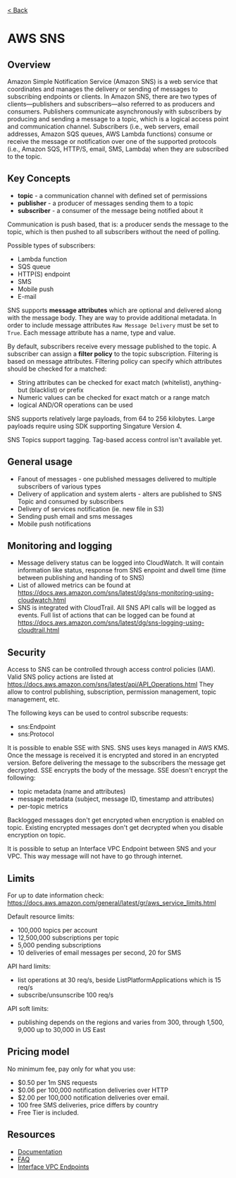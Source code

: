 [< Back](README.md)

# AWS SNS

## Overview

Amazon Simple Notification Service (Amazon SNS) is a web service that coordinates and manages the delivery or sending 
of messages to subscribing endpoints or clients. In Amazon SNS, there are two types of clients—publishers and 
subscribers—also referred to as producers and consumers. Publishers communicate asynchronously with subscribers by 
producing and sending a message to a topic, which is a logical access point and communication channel. Subscribers 
(i.e., web servers, email addresses, Amazon SQS queues, AWS Lambda functions) consume or receive the message or 
notification over one of the supported protocols (i.e., Amazon SQS, HTTP/S, email, SMS, Lambda) when they are subscribed
to the topic.

## Key Concepts

* **topic** - a communication channel with defined set of permissions
* **publisher** - a producer of messages sending them to a topic
* **subscriber** - a consumer of the message being notified about it

Communication is push based, that is: a producer sends the message to the topic, which is then pushed to all subscribers 
without the need of polling.

Possible types of subscribers:
* Lambda function
* SQS queue
* HTTP(S) endpoint
* SMS
* Mobile push
* E-mail

SNS supports **message attributes** which are optional and delivered along with the message body. They are way to provide 
additional metadata. In order to include message attributes `Raw Message Delivery` must be set to `True`. Each message 
attribute has a name, type and value.   

By default, subscribers receive every message published to the topic. A subscriber can assign a **filter policy** to the 
topic subscription. Filtering is based on message attributes. Filtering policy can specify which attributes should be 
checked for a matched:
* String attributes can be checked for exact match (whitelist), anything-but (blacklist) or prefix
* Numeric values can be checked for exact match or a range match
* logical AND/OR operations can be used

SNS supports relatively large payloads, from 64 to 256 kilobytes. Large payloads require using SDK supporting Singature 
Version 4.  

SNS Topics support tagging. Tag-based access control isn't available yet.

## General usage

* Fanout of messages - one published messages delivered to multiple subscribers of various types
* Delivery of application and system alerts - alters are published to SNS Topic and consumed by subscribers
* Delivery of services notification (ie. new file in S3)
* Sending push email and sms messages
* Mobile push notifications 


## Monitoring and logging

* Message delivery status can be logged into CloudWatch. It will contain information like status, response from SNS 
  enpoint and dwell time (time between publishing and handing of to SNS)
* List of allowed metrics can be found at https://docs.aws.amazon.com/sns/latest/dg/sns-monitoring-using-cloudwatch.html
* SNS is integrated with CloudTrail. All SNS API calls will be logged as events. Full list of actions that can be logged
  can be found at https://docs.aws.amazon.com/sns/latest/dg/sns-logging-using-cloudtrail.html

## Security

Access to SNS can be controlled through access control policies (IAM). Valid SNS policy actions are listed at
https://docs.aws.amazon.com/sns/latest/api/API_Operations.html
They allow to control publishing, subscription, permission management, topic management, etc.

The following keys can be used to control subscribe requests:
* sns:Endpoint
* sns:Protocol

It is possible to enable SSE with SNS. SNS uses keys managed in AWS KMS. Once the message is received it is encrypted 
and stored in an encrypted version. Before delivering the message to the subscribers the message get decrypted. SSE 
encrypts the body of the message. SSE doesn't encrypt the following:
* topic metadata (name and attributes)
* message metadata (subject, message ID, timestamp and attributes) 
* per-topic metrics

Backlogged messages don't get encrypted when encryption is enabled on topic.
Existing encrypted messages don't get decrypted when you disable encryption on topic.

It is possible to setup an Interface VPC Endpoint between SNS and your VPC. This way message will not have to go 
through internet. 

## Limits

For up to date information check: https://docs.aws.amazon.com/general/latest/gr/aws_service_limits.html

Default resource limits:
* 100,000 topics per account
* 12,500,000 subscriptions per topic
* 5,000 pending subscriptions
* 10 deliveries of email messages per second, 20 for SMS

API hard limits:
* list operations at 30 req/s, beside ListPlatformApplications which is 15 req/s
* subscribe/unsunscribe 100 req/s

API soft limits:
* publishing depends on the regions and varies from 300, through 1,500, 9,000 up to 30,000 in US East

## Pricing model

No minimum fee, pay only for what you use:
* $0.50 per 1m SNS requests
* $0.06 per 100,000 notification deliveries over HTTP
* $2.00 per 100,000 notification deliveries over email.
* 100 free SMS deliveries, price differs by country
* Free Tier is included.


## Resources

* [Documentation](https://docs.aws.amazon.com/sns/index.html)
* [FAQ](https://aws.amazon.com/sns/faqs/)
* [Interface VPC Endpoints](https://docs.aws.amazon.com/vpc/latest/userguide/vpce-interface.html)
